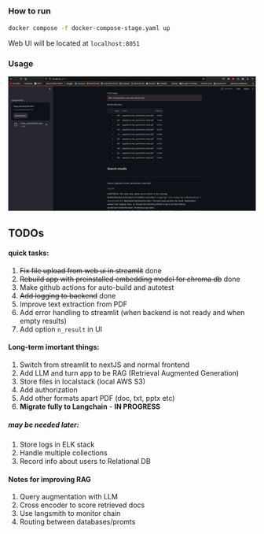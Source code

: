### How to run

```bash
docker compose -f docker-compose-stage.yaml up
```
Web UI will be located at ``localhost:8051``

### Usage
![example](media/search_example.png)


## TODOs

#### quick tasks:
1) ~~Fix file upload from web ui in streamlit~~ done
2) ~~Rebuild app with preinstalled embedding model for chroma db~~ done
3) Make github actions for auto-build and autotest
4) ~~Add logging to backend~~ done
5) Improve text extraction from PDF
6) Add error handling to streamlit (when backend is not ready and when empty results)
7) Add option ``n_result`` in UI
   

#### Long-term imortant things:
1) Switch from streamlit to nextJS and normal frontend
2) Add LLM and turn app to be RAG (Retrieval Augmented Generation)
3) Store files in localstack (local AWS S3)
4) Add authorization
5) Add other formats apart PDF (doc, txt, pptx etc)
6) **Migrate fully to Langchain** - **IN PROGRESS**
   
##### may be needed later:
1) Store logs in ELK stack
2) Handle multiple collections
3) Record info about users to Relational DB

#### Notes for improving RAG  
   1) Query augmentation with LLM
   2) Cross encoder to score retrieved docs
   3) Use langsmith to monitor chain
   4) Routing between databases/promts
